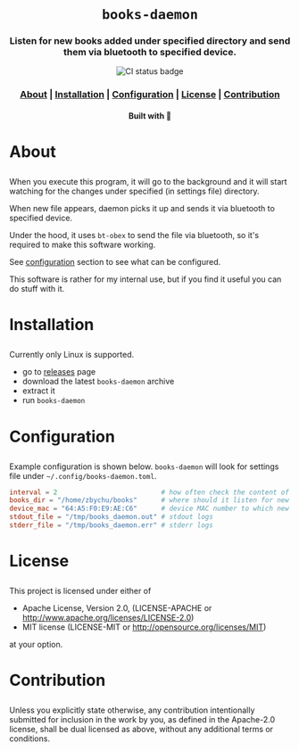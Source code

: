 <div align="center">

  <h1><code>books-daemon</code></h1>

  <h3>
    <strong>Listen for new books added under specified directory and send them via bluetooth to
    specified device.</strong>
  </h3>

  <p>
    <img src="https://img.shields.io/github/workflow/status/devzbysiu/books-daemon/ci?style=for-the-badge" alt="CI status badge" />
    </a>
  </p>

  <h3>
    <a href="#about">About</a>
    <span> | </span>
    <a href="#installation">Installation</a>
    <span> | </span>
    <a href="#configuration">Configuration</a>
    <span> | </span>
    <a href="#license">License</a>
    <span> | </span>
    <a href="#contribution">Contribution</a>
  </h3>

  <sub><h4>Built with 🦀</h4></sub>
</div>

# <p id="about">About</p>

When you execute this program, it will go to the background and it will start
watching for the changes under specified (in settings file) directory.

When new file appears, daemon picks it up and sends it via bluetooth to specified device.

Under the hood, it uses `bt-obex` to send the file via bluetooth, so it's required to make this
software working.

See [configuration](#configuration) section to see what can be configured.

This software is rather for my internal use, but if you find it useful you can do stuff with it.

# <p id="installation">Installation</p>

Currently only Linux is supported.
- go to [releases](https://github.com/devzbysiu/je/releases) page
- download the latest `books-daemon` archive
- extract it
- run `books-daemon`

# <p id="configuration">Configuration</p>

Example configuration is shown below. `books-daemon` will look for settings file under
`~/.config/books-daemon.toml`.

```toml
interval = 2                          # how often check the content of the books_dir
books_dir = "/home/zbychu/books"      # where should it listen for new books
device_mac = "64:A5:F0:E9:AE:C6"      # device MAC number to which new books should be send
stdout_file = "/tmp/books_daemon.out" # stdout logs
stderr_file = "/tmp/books_daemon.err" # stderr logs
```

# <p id="license">License</p>

This project is licensed under either of

- Apache License, Version 2.0, (LICENSE-APACHE or http://www.apache.org/licenses/LICENSE-2.0)
- MIT license (LICENSE-MIT or http://opensource.org/licenses/MIT)

at your option.

# <p id="contribution">Contribution</p>


Unless you explicitly state otherwise, any contribution intentionally submitted for inclusion in the work by you, as defined in the Apache-2.0 license, shall be dual licensed as above, without any additional terms or conditions.
